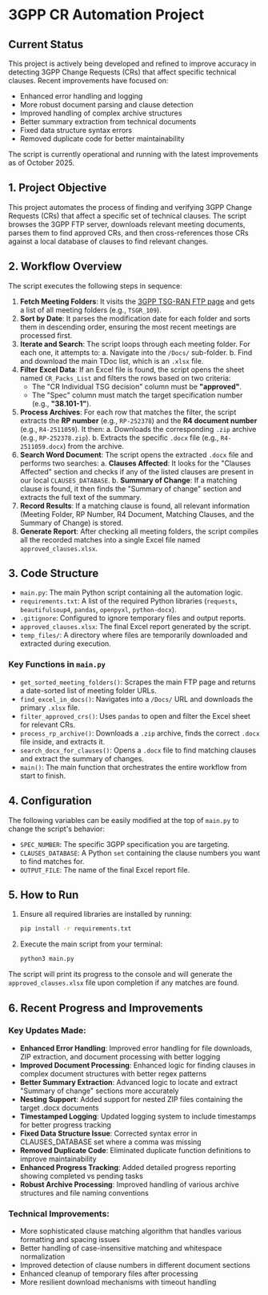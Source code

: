 # 3GPP CR Automation Project

## Current Status
This project is actively being developed and refined to improve accuracy in detecting 3GPP Change Requests (CRs) that affect specific technical clauses. Recent improvements have focused on:

- Enhanced error handling and logging
- More robust document parsing and clause detection
- Improved handling of complex archive structures
- Better summary extraction from technical documents
- Fixed data structure syntax errors
- Removed duplicate code for better maintainability

The script is currently operational and running with the latest improvements as of October 2025.

## 1. Project Objective

This project automates the process of finding and verifying 3GPP Change Requests (CRs) that affect a specific set of technical clauses. The script browses the 3GPP FTP server, downloads relevant meeting documents, parses them to find approved CRs, and then cross-references those CRs against a local database of clauses to find relevant changes.

## 2. Workflow Overview

The script executes the following steps in sequence:

1.  **Fetch Meeting Folders**: It visits the [3GPP TSG-RAN FTP page](https://www.3gpp.org/ftp/tsg_ran/TSG_RAN) and gets a list of all meeting folders (e.g., `TSGR_109`).
2.  **Sort by Date**: It parses the modification date for each folder and sorts them in descending order, ensuring the most recent meetings are processed first.
3.  **Iterate and Search**: The script loops through each meeting folder. For each one, it attempts to:
    a. Navigate into the `/Docs/` sub-folder.
    b. Find and download the main TDoc list, which is an `.xlsx` file.
4.  **Filter Excel Data**: If an Excel file is found, the script opens the sheet named `CR_Packs_List` and filters the rows based on two criteria:
    *   The "CR Individual TSG decision" column must be **"approved"**.
    *   The "Spec" column must match the target specification number (e.g., **"38.101-1"**).
5.  **Process Archives**: For each row that matches the filter, the script extracts the **RP number** (e.g., `RP-252378`) and the **R4 document number** (e.g., `R4-2511059`). It then:
    a. Downloads the corresponding `.zip` archive (e.g., `RP-252378.zip`).
    b. Extracts the specific `.docx` file (e.g., `R4-2511059.docx`) from the archive.
6.  **Search Word Document**: The script opens the extracted `.docx` file and performs two searches:
    a. **Clauses Affected**: It looks for the "Clauses Affected" section and checks if any of the listed clauses are present in our local `CLAUSES_DATABASE`.
    b. **Summary of Change**: If a matching clause is found, it then finds the "Summary of change" section and extracts the full text of the summary.
7.  **Record Results**: If a matching clause is found, all relevant information (Meeting Folder, RP Number, R4 Document, Matching Clauses, and the Summary of Change) is stored.
8.  **Generate Report**: After checking all meeting folders, the script compiles all the recorded matches into a single Excel file named `approved_clauses.xlsx`.

## 3. Code Structure

*   `main.py`: The main Python script containing all the automation logic.
*   `requirements.txt`: A list of the required Python libraries (`requests`, `beautifulsoup4`, `pandas`, `openpyxl`, `python-docx`).
*   `.gitignore`: Configured to ignore temporary files and output reports.
*   `approved_clauses.xlsx`: The final Excel report generated by the script.
*   `temp_files/`: A directory where files are temporarily downloaded and extracted during execution.

### Key Functions in `main.py`

*   `get_sorted_meeting_folders()`: Scrapes the main FTP page and returns a date-sorted list of meeting folder URLs.
*   `find_excel_in_docs()`: Navigates into a `/Docs/` URL and downloads the primary `.xlsx` file.
*   `filter_approved_crs()`: Uses `pandas` to open and filter the Excel sheet for relevant CRs.
*   `process_rp_archive()`: Downloads a `.zip` archive, finds the correct `.docx` file inside, and extracts it.
*   `search_docx_for_clauses()`: Opens a `.docx` file to find matching clauses and extract the summary of changes.
*   `main()`: The main function that orchestrates the entire workflow from start to finish.

## 4. Configuration

The following variables can be easily modified at the top of `main.py` to change the script's behavior:

*   `SPEC_NUMBER`: The specific 3GPP specification you are targeting.
*   `CLAUSES_DATABASE`: A Python `set` containing the clause numbers you want to find matches for.
*   `OUTPUT_FILE`: The name of the final Excel report file.

## 5. How to Run

1.  Ensure all required libraries are installed by running:
    ```bash
    pip install -r requirements.txt
    ```
2.  Execute the main script from your terminal:
    ```bash
    python3 main.py
    ```

The script will print its progress to the console and will generate the `approved_clauses.xlsx` file upon completion if any matches are found.

## 6. Recent Progress and Improvements

### Key Updates Made:
- **Enhanced Error Handling**: Improved error handling for file downloads, ZIP extraction, and document processing with better logging
- **Improved Document Processing**: Enhanced logic for finding clauses in complex document structures with better regex patterns
- **Better Summary Extraction**: Advanced logic to locate and extract "Summary of change" sections more accurately
- **Nesting Support**: Added support for nested ZIP files containing the target .docx documents
- **Timestamped Logging**: Updated logging system to include timestamps for better progress tracking
- **Fixed Data Structure Issue**: Corrected syntax error in CLAUSES_DATABASE set where a comma was missing
- **Removed Duplicate Code**: Eliminated duplicate function definitions to improve maintainability
- **Enhanced Progress Tracking**: Added detailed progress reporting showing completed vs pending tasks
- **Robust Archive Processing**: Improved handling of various archive structures and file naming conventions

### Technical Improvements:
- More sophisticated clause matching algorithm that handles various formatting and spacing issues
- Better handling of case-insensitive matching and whitespace normalization
- Improved detection of clause numbers in different document sections
- Enhanced cleanup of temporary files after processing
- More resilient download mechanisms with timeout handling
